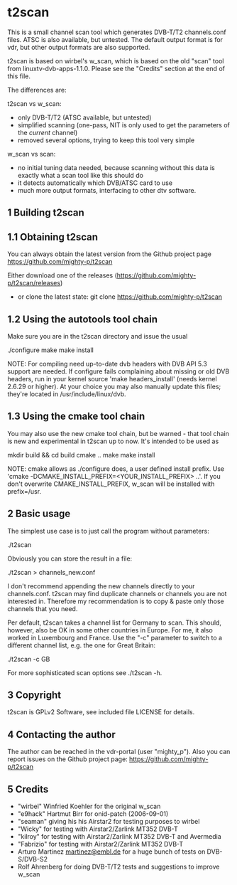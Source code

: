 t2scan
======

This is a small channel scan tool which generates DVB-T/T2 channels.conf files.
ATSC is also available, but untested. 
The default output format is for vdr, but other output formats are also supported.

t2scan is based on wirbel's w_scan, which is based on the old "scan" tool from 
linuxtv-dvb-apps-1.1.0. Please see the "Credits" section at the end of this file.

The differences are:

t2scan vs w_scan:
- only DVB-T/T2 (ATSC available, but untested)
- simplified scanning (one-pass, NIT is only used to get the parameters of the *current* channel)
- removed several options, trying to keep this tool very simple

w_scan vs scan:
- no initial tuning data needed, because scanning without this data is exactly
  what a scan tool like this should do
- it detects automatically which DVB/ATSC card to use
- much more output formats, interfacing to other dtv software.

1 Building t2scan
-----------------

1.1 Obtaining t2scan
--------------------
You can always obtain the latest version from the Github project page
https://github.com/mighty-p/t2scan

Either download one of the releases (https://github.com/mighty-p/t2scan/releases)
- or clone the latest state: git clone https://github.com/mighty-p/t2scan


1.2 Using the autotools tool chain
----------------------------------
Make sure you are in the t2scan directory and issue the usual

./configure
make
make install

NOTE: For compiling need up-to-date dvb headers with DVB API 5.3 support
are needed. If configure fails complaining about missing or old DVB headers,
run in your kernel source 'make headers_install' 
(needs kernel 2.6.29 or higher).
At your choice you may also manually update this files; they're located
in /usr/include/linux/dvb.

1.3 Using the cmake tool chain
------------------------------
You may also use the new cmake tool chain, but be warned - that tool chain is
new and experimental in t2scan up to now. It's intended to be used as

mkdir build && cd build
cmake ..
make
make install

NOTE: cmake allows as ./configure does, a user defined install prefix.
      Use 'cmake -DCMAKE_INSTALL_PREFIX=<YOUR_INSTALL_PREFIX> ..'. If you don't
      overwrite CMAKE_INSTALL_PREFIX, w_scan will be installed with prefix=/usr.

2 Basic usage
-------------

The simplest use case is to just call the program without parameters:

./t2scan

Obviously you can store the result in a file:

./t2scan > channels_new.conf

I don't recommend appending the new channels directly to your channels.conf. t2scan
may find duplicate channels or channels you are not interested in. Therefore my
recommendation is to copy & paste only those channels that you need.

Per default, t2scan takes a channel list for Germany to scan. This should, however, also be
OK in some other countries in Europe. For me, it also worked in Luxembourg and France.
Use the "-c" parameter to switch to a different channel list, e.g. the one for Great Britain:

./t2scan -c GB

For more sophisticated scan options see ./t2scan -h.

3 Copyright
-----------
t2scan is GPLv2 Software, see included file LICENSE for details.

4 Contacting the author
-----------------------
The author can be reached in the vdr-portal (user "mighty_p"). Also you can report issues
on the Github project page: https://github.com/mighty-p/t2scan

5 Credits
---------
- "wirbel" Winfried Koehler for the original w_scan
- "e9hack" Hartmut Birr for onid-patch (2006-09-01)
- "seaman" giving his his Airstar2 for testing purposes to wirbel
- "Wicky" for testing with Airstar2/Zarlink MT352 DVB-T
- "kilroy" for testing with Airstar2/Zarlink MT352 DVB-T and Avermedia
- "Fabrizio" for testing with Airstar2/Zarlink MT352 DVB-T
-  Arturo Martinez <martinez@embl.de> for a huge bunch of tests on DVB-S/DVB-S2
-  Rolf Ahrenberg for doing DVB-T/T2 tests and suggestions to improve w_scan

